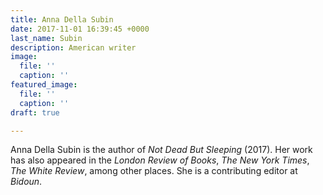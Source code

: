 ```yaml
---
title: Anna Della Subin
date: 2017-11-01 16:39:45 +0000
last_name: Subin
description: American writer
image:
  file: ''
  caption: ''
featured_image:
  file: ''
  caption: ''
draft: true

---
```

Anna Della Subin is the author of _Not Dead But Sleeping_ (2017). Her work has also appeared in the _London Review of Books_, _The New York Times_, _The White Review_, among other places. She is a contributing editor at _Bidoun_.